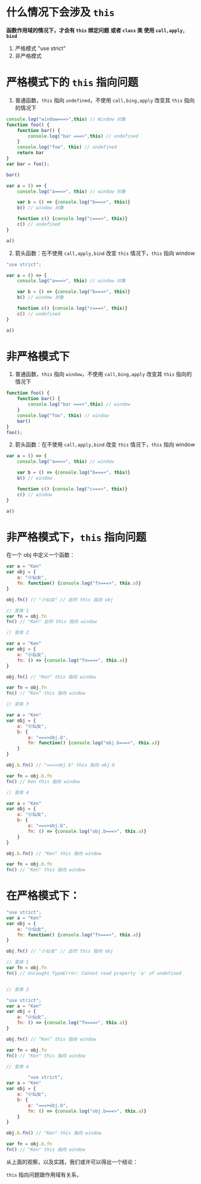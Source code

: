# 什么情况下会涉及 `this`

**函数作用域的情况下，才会有 `this` 绑定问题**
**或者 `class` 类**
**使用 `call,apply, bind`**

1. 严格模式 "use strict"
2. 非严格模式


# 严格模式下的 `this` 指向问题

1. 普通函数，`this` 指向 `undefined`，不使用 `call,bing,apply` 改变其 `this` 指向的情况下

```js
console.log("window===>",this) // Window 对象
function foo() {
    function bar() {
        console.log("bar ===>",this) // undefined
    }
    console.log("foo", this) // undefined
    return bar
}
var bar = foo();

bar()

var a = () => {
    console.log("a===>", this) // window 对象

    var b = () => {console.log("b===>", this)}
    b() // window 对象

    function c() {console.log("c===>", this)}
    c() // undefined
}

a()
```

2. 箭头函数：在不使用 `call,apply,bind` 改变 `this` 情况下，`this` 指向 window

```js
"use strict";

var a = () => {
    console.log("a===>", this) // window 对象

    var b = () => {console.log("b===>", this)}
    b() // window 对象

    function c() {console.log("c===>", this)}
    c() // undefined
}

a()
```

# 非严格模式下

1. 普通函数，`this` 指向 `window`，不使用 `call,bing,apply` 改变其 `this` 指向的情况下

```js
function foo() {
    function bar() {
        console.log("bar ===>",this) // window
    }
    console.log("foo", this) // window
    bar()
}
foo();
```

2. 箭头函数：在不使用 `call,apply,bind` 改变 `this` 情况下，`this` 指向 window

```js
var a = () => {
    console.log("a===>", this) // window

    var b = () => {console.log("b===>", this)}
    b() // window

    function c() {console.log("c===>", this)}
    c() // window
}

a()
```

# 非严格模式下，`this` 指向问题

在一个 obj 中定义一个函数：

```js
var a = "Ken"
var obj = {
    a: "小仙女",
    fn: function() {console.log("fn===>", this.a)}
}

obj.fn() // "小仙女" // 此时 this 指向 obj

// 变体 1
var fn = obj.fn 
fn() // "Ken" 此时 this 指向 window

// 变体 2

var a = "Ken"
var obj = {
    a: "小仙女",
    fn: () => {console.log("fn===>", this.a)}
}

obj.fn() // "Ken" this 指向 window

var fn = obj.fn
fn() // “Ken” this 指向 window

// 变体 3

var a = "Ken"
var obj = {
    a: "小仙女",
    b: {
        a: "===>obj.b",
        fn: function() {console.log("obj.b===>", this.a)}
    }
}

obj.b.fn() // "===>obj.b" this 指向 obj.b

var fn = obj.b.fn
fn() // Ken this 指向 window

// 变体 4

var a = "Ken"
var obj = {
    a: "小仙女",
    b: {
        a: "===>obj.b",
        fn: () => {console.log("obj.b===>", this.a)}
    }
}

obj.b.fn() // "Ken" this 指向 window

var fn = obj.b.fn
fn() // "Ken" this 指向 window
```

# 在严格模式下：

```js
"use strict";
var a = "Ken"
var obj = {
    a: "小仙女",
    fn: function() {console.log("fn===>", this.a)}
}

obj.fn() // "小仙女" // 此时 this 指向 obj

// 变体 1
var fn = obj.fn 
fn() // Uncaught TypeError: Cannot read property 'a' of undefined


// 变体 2

"use strict";
var a = "Ken"
var obj = {
    a: "小仙女",
    fn: () => {console.log("fn===>", this.a)}
}

obj.fn() // “Ken” this 指向 window

var fn = obj.fn
fn() // "Ken" this 指向 window

// 变体 4

        "use strict";
var a = "Ken"
var obj = {
    a: "小仙女",
    b: {
        a: "===>obj.b",
        fn: () => {console.log("obj.b===>", this.a)}
    }
}

obj.b.fn() // "Ken" this 指向 window

var fn = obj.b.fn
fn() // "Ken" this 指向 window
```

从上面的观察，以及实践，我们或许可以得出一个结论：

`this` 指向问题跟作用域有关系， 



